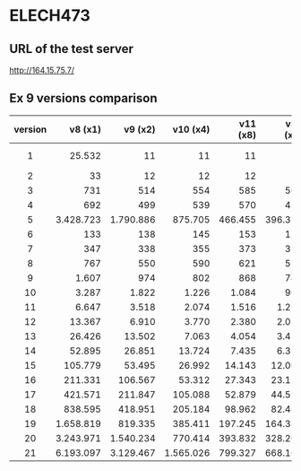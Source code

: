 # ELECH473

## URL of the test server
http://164.15.75.7/

## Ex 9 versions comparison
| version | v8 (x1)    | v9 (x2)   | v10 (x4)  | v11 (x8)| v12 (x8)|v13 (x16)|v14 (x32)|v15 (x1024)|  v8/v15   |
|:-------:|-----------:|----------:|----------:|--------:|--------:|--------:|--------:|----------:|----------:|
|    1    |   25.532   |        11 | 11        | 11      | 11      | 11      | 11      | 11        | x 2.321,09|
|    2    |    33      |        12 | 12        | 12      | 12      | 12      | 12      | 12        | x 2,75    |
|    3    |    731     |       514 | 554       | 585     | 500     | 528     | 556     | 1425      | x 0,51    |
|    4    |    692     |       499 | 539       | 570     | 485     | 513     | 541     | 1410      | x 0,49    |
|    5    |  3.428.723 | 1.790.886 | 875.705   | 466.455 | 396.314 | 202.722 | 103.878 | 10.944    | x 163,64  |
|    6    |    133     |       138 | 145       | 153     | 134     | 142     | 150     | 478       | x 0,28    |
|    7    |    347     |       338 | 355       | 373     | 324     | 342     | 360     | 956       | x 0,36    |
|    8    |    767     |       550 | 590       | 621     | 536     | 564     | 592     | 1.461     | x 0,52    |
|    9    |   1.607    |       974 | 802       | 868     | 745     | 768     | 824     | 1.967     | x 0,81    |
|    10   |   3.287    |     1.822 | 1.226     | 1.084   | 969     | 1.005   | 1.056   | 2.474     | x 1,33    |
|    11   |   6.647    |     3.518 | 2.074     | 1.516   | 1.297   | 1.193   | 1.285   | 2.982     | x 2,23    |
|    12   |   13.367   |     6.910 | 3.770     | 2.380   | 2.033   | 1.569   | 1.477   | 3.491     | x 3,83    |
|    13   |   26.426   |    13.502 | 7.063     | 4.054   | 3.451   | 2.288   | 1.837   | 3.980     | x 6,64    |
|    14   |   52.895   |    26.851 | 13.724    | 7.435   | 6.320   | 3.741   | 2.566   | 4.458     | x 11,86   |
|    15   |  105.779   |    53.495 | 26.992    | 14.143  | 12.004  | 6.593   | 3.970   | 4.925     | x 21,48   |
|    16   |  211.331   |   106.567 | 53.312    | 27.343  | 23.156  | 12.081  | 6.469   | 5.393     | x 39,18   |
|    17   |  421.571   |   211.847 | 105.088   | 52.879  | 44.596  | 21.812  | 11.824  | 5.768     | x 73,09   |
|    18   |  838.595   |   418.951 | 205.184   | 98.962  | 82.487  | 42.783  | 22.555  | 6.539     | x 128,25  |
|    19   |  1.658.819 |   819.335 | 385.411   | 197.245 | 164.386 | 84.746  | 44.038  | 8.102     | x 204,74  |
|    20   |  3.243.971 | 1.540.234 | 770.414   | 393.832 | 328.205 | 168.693 | 87.025  | 11.249    | x 288,38  |
|    21   |  6.193.097 | 3.129.467 | 1.565.026 | 799.327 | 668.164 | 342.767 | 176.110 | 17.693    | x 350,03  |
